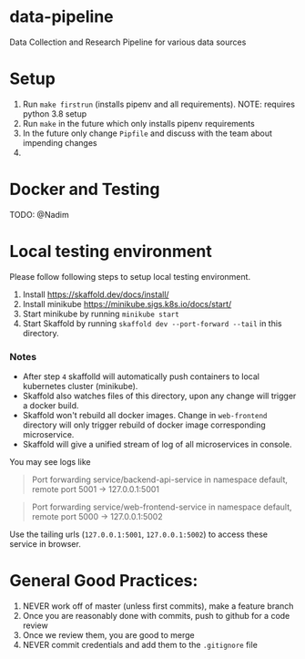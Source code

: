 # data-pipeline
Data Collection and Research Pipeline for various data sources



# Setup
1. Run `make firstrun` (installs pipenv and all requirements). NOTE: requires python 3.8 setup
2. Run `make` in the future which only installs pipenv requirements
3. In the future only change `Pipfile` and discuss with the team about impending changes
4. <Docker setup instructions here>

# Docker and Testing
TODO: @Nadim

# Local testing environment

Please follow following steps to setup local testing environment.
1. Install https://skaffold.dev/docs/install/
2. Install minikube https://minikube.sigs.k8s.io/docs/start/
3. Start minikube by running `minikube start`
4. Start Skaffold by running `skaffold dev --port-forward --tail` in this directory.

### Notes
* After step `4` skaffolld will automatically push containers to local kubernetes cluster (minikube). 
* Skaffold also watches files of this directory, upon any change  will trigger a docker build.
* Skaffold won't rebuild all docker images. Change in `web-frontend` directory will only trigger rebuild of docker image corresponding microservice.
* Skaffold will give a unified stream of log of all microservices in console.

You may see logs like
> Port forwarding service/backend-api-service in namespace default, remote port 5001 -> 127.0.0.1:5001

> Port forwarding service/web-frontend-service in namespace default, remote port 5000 -> 127.0.0.1:5002

Use the tailing urls (`127.0.0.1:5001`, `127.0.0.1:5002`) to access these service in browser.

# General Good Practices:
1. NEVER work off of master (unless first commits), make a feature branch
2. Once you are reasonably done with commits, push to github for a code review
3. Once we review them, you are good to merge
2. NEVER commit credentials and add them to the `.gitignore` file
